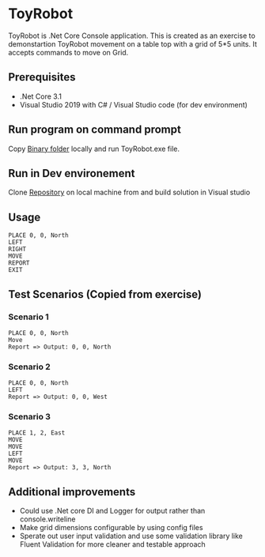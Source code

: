 # ToyRobot

ToyRobot is .Net Core Console application. This is created as an exercise to demonstartion ToyRobot movement 
on a table top with a grid of 5*5 units. It accepts commands to move on Grid.

## Prerequisites

* .Net Core 3.1
* Visual Studio 2019 with C# / Visual Studio code (for dev environment)

## Run program on command prompt

Copy [Binary folder](https://github.com/keshaavg/toyRobot/tree/master/ToyRobot/Binary) locally and run ToyRobot.exe file.
	

## Run in Dev environement

Clone [Repository](https://github.com/keshaavg/toyRobot.git) on local machine from and build solution in Visual studio

## Usage

```
PLACE 0, 0, North 
LEFT
RIGHT
MOVE
REPORT
EXIT
```

## Test Scenarios (Copied from exercise) 

### Scenario 1
```
PLACE 0, 0, North
Move 
Report => Output: 0, 0, North
```

### Scenario 2
```
PLACE 0, 0, North
LEFT 
Report => Output: 0, 0, West
```

### Scenario 3
```
PLACE 1, 2, East
MOVE
MOVE
LEFT
MOVE
Report => Output: 3, 3, North
```

## Additional improvements
* Could use .Net core DI and Logger for output rather than console.writeline
* Make grid dimensions configurable by using config files
* Sperate out user input validation and use some validation library like Fluent Validation for more cleaner and testable approach
